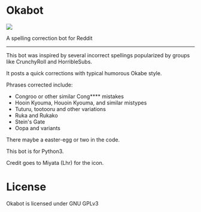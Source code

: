 # Okabot
![](https://raw.githubusercontent.com/Zorpos/Okabot/master/okabot.png)

A spelling correction bot for Reddit
<hr>

This bot was inspired by several incorrect spellings popularized by groups like CrunchyRoll and HorribleSubs. 

It posts a quick corrections with typical humorous Okabe style.

Phrases corrected include:

- Congroo or other similar Cong**** mistakes
- Hooin Kyouma, Houoin Kyouma, and similar mistypes
- Tuturu, tootooru and other variations
- Ruka and Rukako
- Stein's Gate
- Oopa and variants

There maybe a easter-egg or two in the code.

This bot is for Python3.

Credit goes to Miyata (Lhr) for the icon.

License
======
Okabot is licensed under GNU GPLv3
